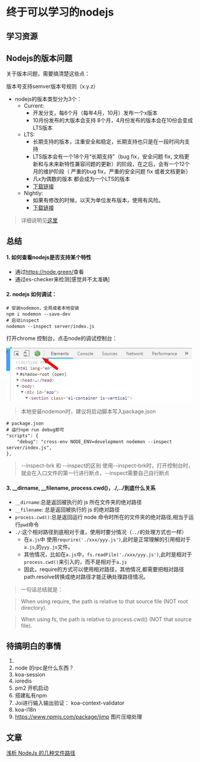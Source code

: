 # 终于可以学习的nodejs

## 学习资源


## Nodejs的版本问题

关于版本问题，需要搞清楚这些点：

版本号支持semver版本号规则（x.y.z）

- nodejs的版本类型分为3个：
    + Current:
        + 开发分支，每6个月（每年4月，10月）发布一个x版本
        + 10月份发布的大版本会支持 8个月，4月份发布的版本会在10份会变成LTS版本
    + LTS:
        + 长期支持的版本，注重安全和稳定，长期支持也只是在一段时间内支持
        + LTS版本会有一个18个月“长期支持”（bug fix，安全问题 fix, 文档更新和与未来新特性兼容问题的更新）的阶段，在之后，会有一个12个月的维护阶段（ 严重的bug fix，严重的安全问题 fix 或者文档更新）
        + 凡x为偶数的版本 都会成为一个LTS的版本
        + [下载链接](https://nodejs.org/download/release/)
    + Nightly:
        + 如果有修改的时候，以天为单位发布版本，使用有风险。
        + [下载链接](https://nodejs.org/download/nightly/)

>详细说明见[这里](https://github.com/nodejs/node#release-types)

## 总结

#### 1. 如何查看nodejs是否支持某个特性
- 通过<https://node.green/>查看
- 通过es-checker来检测[感觉并不太准确]

#### 2. nodejs 如何调试：

```shell
# 安装nodemon，全局或者本地安装
npm i nodemon --save-dev
# 启动inspect
nodemon --inspect server/index.js
```

打开chrome 控制台，点击node的调试控制台：

![](./asserts/inspect.jpg)

>本地安装nodemon时，建议将启动脚本写入package.json

```shell
# package.json
# 运行npm run debug即可
"scripts": {
    "debug": "cross-env NODE_ENV=development nodemon --inspect server/index.js",
},
```

> --inspect-brk 和 --inspect的区别
> 使用--inspect-brk时，打开控制台时，就会在入口文件的第一行进行断点，--inspect需要自己自行断点

#### 3. __dirname, __filename, process.cwd()，./,../到底什么关系

- `__dirname`:总是返回被执行的 js 所在文件夹的绝对路径
- `__filename`: 总是返回被执行的 js 的绝对路径
- `process.cwd()`:总是返回运行 node 命令时所在的文件夹的绝对路径,相当于运行`pwd`命令
- `./`:这个相对路径到底相对于谁，使用时要分情况（`../`的处理方式也一样）
    + 在`a.js`中 使用`requrire('./xxx/yyy.js')`,此时是正常理解的引用相对于`a.js`,的`yyy.js`文件。
    + 其他情况，比如在`a.js`中，`fs.readFile('./xxx/yyy.js')`,此时是相对于`process.cwd()`来引入的，而不是相对于`a.js`
    + 因此，require的方式可以使用相对路径，其他情况,都需要把相对路径path.resolve转换成绝对路径才能正确处理路径情况。

>一句话总结就是：

>When using require, the path is relative to that source file (NOT root directory).

>When using fs, the path is relative to process.cwd() (NOT that source file).

## 待搞明白的事情

1.
2. node 的rpc是什么东西？
3. koa-session
4. ioredis
5. pm2 开机启动
6. 搭建私有npm
7. Joi进行输入输出验证： koa-context-validator
8. koa-i18n
9. https://www.npmjs.com/package/jimp 图片压缩处理


## 文章

[浅析 NodeJs 的几种文件路径](https://github.com/imsobear/blog/issues/48)
